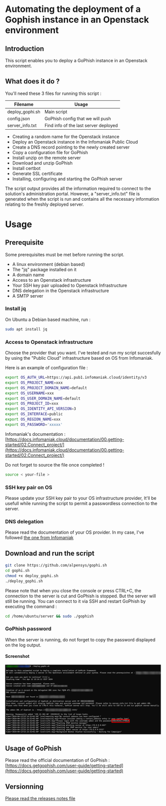 # Automating the deployment of a Gophish instance in an Openstack environment

## Introduction

This script enables you to deploy a GoPhish instance in an Openstack environment.

## What does it do ?

You'll need these 3 files for running this script :

| Filename | Usage |
|--|--|
| deploy_gophi.sh | Main script |
| config.json | GoPhish config that we will push |
| server_info.txt | Find info of the last server deployed |

- Creating a random name for the Openstack instance
- Deploy an Openstack instance in the Infomaniak Public Cloud
- Create a DNS record pointing to the newly created server
- Copy a configuration file for GoPhish
- Install unzip on the remote server
- Download and unzip GoPhish
- Install certbot
- Generate SSL certificate
- Installing, configuring and starting the GoPhish server

The script output provides all the information required to connect to the solution's administration portal.
However, a "server_info.txt" file is generated when the script is run and contains all the necessary information relating to the freshly deployed server.

# Usage

## Prerequisite

Some prerequisites must be met before running the script.

- A linux environment (debian based)
- The "jq" package installed on it
- A domain name
- Access to an Openstack infrastructure
- Your SSH key pair uploaded to Openstack Infrastructure
- DNS delegation in the Openstack infrastructure
- A SMTP server

### Install jq

On Ubuntu a Debian based machine, run :
```bash
sudo apt install jq
```    
### Access to Openstack infrastructure

Choose the provider that you want. I've tested and run my script succesfully by using the "Public Cloud" infrastructure based on OS from Infomaniak.

Here is an example of configuration file :

```bash
export OS_AUTH_URL=https://api.pub1.infomaniak.cloud/identity/v3
export OS_PROJECT_NAME=xxx
export OS_PROJECT_DOMAIN_NAME=default
export OS_USERNAME=xxx
export OS_USER_DOMAIN_NAME=default
export OS_PROJECT_ID=xxx
export OS_IDENTITY_API_VERSION=3
export OS_INTERFACE=public
export OS_REGION_NAME=xxx
export OS_PASSWORD='xxxxx'
```
Infomaniak's documentation : [https://docs.infomaniak.cloud/documentation/00.getting-started/02.Connect_project/](https://docs.infomaniak.cloud/documentation/00.getting-started/02.Connect_project/)

Do not forget to source the file once completed !

```bash
source < your-file >
```  

### SSH key pair on OS

Please update your SSH key pair to your OS infrastructure provider, It'll be usefull while running the script to permit a passwordless connection to the server.

### DNS delegation

Please read the documentation of your OS provider.
In my case, I've followed [the one from Infomaniak](https://docs.infomaniak.cloud/documentation/02.network/045.dns/)

## Download and run the script

```bash
git clone https://github.com/alpensys/gophi.sh
cd gophi.sh
chmod +x deploy_gophi.sh
./deploy_gophi.sh
``` 

Please note that when you close the console or press CTRL+C, the connection to the server is cut and GoPhish is stopped. But the server will still be running. You can connect to it via SSH and restart GoPhish by executing the command :

```bash
cd /home/ubuntu/server && sudo ./gophish
```  

### GoPhish password

When the server is running, do not forget to copy the password displayed on the log output.

#### Screenshot

![CLI output](screenshot.png)

## Usage of GoPhish

Please read the official documentation of GoPhish : [https://docs.getgophish.com/user-guide/getting-started](https://docs.getgophish.com/user-guide/getting-started)

## Versionning

[Please read the releases notes file](https://github.com/alpensys/gophi.sh/blob/main/releases-notes.md)